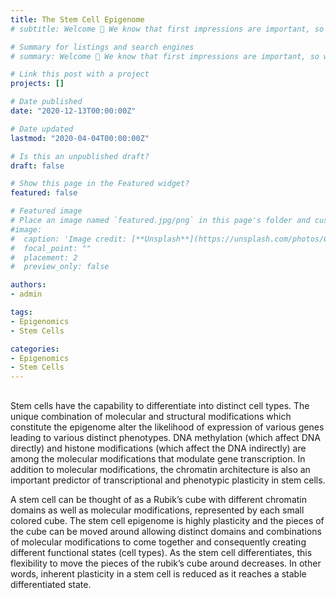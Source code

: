 ```yaml
---
title: The Stem Cell Epigenome
# subtitle: Welcome 👋 We know that first impressions are important, so we've populated your new site with some initial content to help you get familiar with everything in no time.

# Summary for listings and search engines
# summary: Welcome 👋 We know that first impressions are important, so we've populated your new site with some initial content to help you get familiar with everything in no # # time.

# Link this post with a project
projects: []

# Date published
date: "2020-12-13T00:00:00Z"

# Date updated
lastmod: "2020-04-04T00:00:00Z"

# Is this an unpublished draft?
draft: false

# Show this page in the Featured widget?
featured: false

# Featured image
# Place an image named `featured.jpg/png` in this page's folder and customize its options here.
#image:
#  caption: 'Image credit: [**Unsplash**](https://unsplash.com/photos/CpkOjOcXdUY)'
#  focal_point: ""
#  placement: 2
#  preview_only: false

authors:
- admin

tags:
- Epigenomics
- Stem Cells

categories:
- Epigenomics
- Stem Cells
---
```


##  

Stem cells have the capability to differentiate into distinct cell types. The unique combination of molecular and structural modifications which constitute the epigenome alter the likelihood of expression of various genes leading to various distinct phenotypes. DNA methylation (which affect DNA directly) and histone modifications (which affect the DNA indirectly) are among the molecular modifications that modulate gene transcription. In addition to molecular modifications, the chromatin architecture is also an important predictor of transcriptional and phenotypic plasticity in stem cells.

A stem cell can be thought of as a Rubik’s cube with different chromatin domains as well as molecular modifications, represented by each small colored cube. The stem cell epigenome is highly plasticity and the pieces of the cube can be moved around allowing distinct domains and combinations of molecular modifications to come together and consequently creating different functional states (cell types).  As the stem cell differentiates, this flexibility to move the pieces of the rubik’s cube around decreases. In other words, inherent plasticity in a stem cell is reduced as it reaches a stable differentiated state. 



